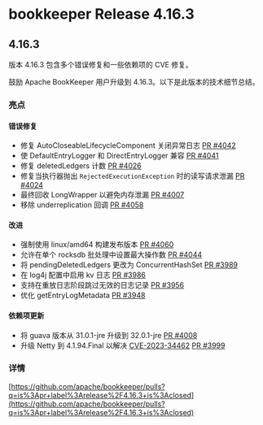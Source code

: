 # bookkeeper Release 4.16.3

## 4.16.3

版本 4.16.3 包含多个错误修复和一些依赖项的 CVE 修复。

鼓励 Apache BookKeeper 用户升级到 4.16.3。以下是此版本的技术细节总结。

### 亮点

#### 错误修复

- 修复 AutoCloseableLifecycleComponent 关闭异常日志 [PR #4042](https://github.com/apache/bookkeeper/pull/4042)
- 使 DefaultEntryLogger 和 DirectEntryLogger 兼容 [PR #4041](https://github.com/apache/bookkeeper/pull/4041)
- 修复 deletedLedgers 计数 [PR #4026](https://github.com/apache/bookkeeper/pull/4026)
- 修复当执行器抛出 `RejectedExecutionException` 时的读写请求泄漏 [PR #4024](https://github.com/apache/bookkeeper/pull/4024)
- 最终回收 LongWrapper 以避免内存泄漏 [PR #4007](https://github.com/apache/bookkeeper/pull/4007)
- 移除 underreplication 回调 [PR #4058](https://github.com/apache/bookkeeper/pull/4058)

#### 改进

- 强制使用 linux/amd64 构建发布版本 [PR #4060](https://github.com/apache/bookkeeper/pull/4060)
- 允许在单个 rocksdb 批处理中设置最大操作数 [PR #4044](https://github.com/apache/bookkeeper/pull/4044)
- 将 pendingDeletedLedgers 更改为 ConcurrentHashSet [PR #3989](https://github.com/apache/bookkeeper/pull/3989)
- 在 log4j 配置中启用 kv 日志 [PR #3986](https://github.com/apache/bookkeeper/pull/3986)
- 支持在重放日志阶段跳过无效的日志记录 [PR #3956](https://github.com/apache/bookkeeper/pull/3956)
- 优化 getEntryLogMetadata [PR #3948](https://github.com/apache/bookkeeper/pull/3948)

#### 依赖项更新

- 将 guava 版本从 31.0.1-jre 升级到 32.0.1-jre [PR #4008](https://github.com/apache/bookkeeper/pull/4008)
- 升级 Netty 到 4.1.94.Final 以解决 [CVE-2023-34462](https://github.com/advisories/GHSA-6mjq-h674-j845) [PR #3999](https://github.com/apache/bookkeeper/pull/3999)

### 详情

[https://github.com/apache/bookkeeper/pulls?q=is%3Apr+label%3Arelease%2F4.16.3+is%3Aclosed](https://github.com/apache/bookkeeper/pulls?q=is%3Apr+label%3Arelease%2F4.16.3+is%3Aclosed)
```